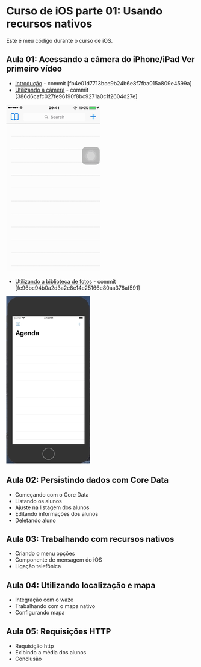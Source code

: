 # Curso de iOS parte 01: Usando recursos nativos

Este é meu código durante o curso de iOS.

## Aula 01: Acessando a câmera do iPhone/iPad Ver primeiro vídeo
- [Introdução](https://github.com/aureliomarco/alura-ios-recursos-nativos-part-01/commit/386d6cafc027fe96190f8bc9271a0c1f2604d27e) - commit [fb4e01d7713bce9b24b6e8f7fba015a809e4599a]
- [Utilizando a câmera](https://github.com/aureliomarco/alura-ios-recursos-nativos-part-01/commit/386d6cafc027fe96190f8bc9271a0c1f2604d27e) - commit [386d6cafc027fe96190f8bc9271a0c1f2604d27e]
<p align="left">
  <img width="250" height="444" src="gif/camera.gif">
</p>

- [Utilizando a biblioteca de fotos](https://github.com/aureliomarco/alura-ios-recursos-nativos-part-01/commit/fe96bc94b0a2d3a2e8e14e25166e80aa378af591) - commit [fe96bc94b0a2d3a2e8e14e25166e80aa378af591]
<p align="left">
  <img width="223" height="444" src="gif/biblioteca.gif">
</p>

## Aula 02: Persistindo dados com Core Data
- Começando com o Core Data
- Listando os alunos
- Ajuste na listagem dos alunos
- Editando informações dos alunos
- Deletando aluno

## Aula 03: Trabalhando com recursos nativos
- Criando o menu opções
- Componente de mensagem do iOS
- Ligação telefônica

## Aula 04: Utilizando localização e mapa
- Integração com o waze
- Trabalhando com o mapa nativo
- Configurando mapa

## Aula 05: Requisições HTTP
- Requisição http
- Exibindo a média dos alunos
- Conclusão

